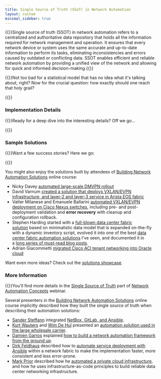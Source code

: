 ```yaml
---
title: Single Source of Truth (SSoT) in Network Automation
layout: custom
minimal_sidebar: true
---
```

{{<quote source="ChatGPT explaining SSoT">}}Single source of truth (SSOT) in network automation refers to a centralized and authoritative data repository that holds all the information required for network management and operation. It ensures that every network device or system uses the same accurate and up-to-date information to perform its tasks, eliminating inconsistencies and errors caused by outdated or conflicting data. SSOT enables efficient and reliable network automation by providing a unified view of the network and allowing for quick and informed decision-making.{{</quote>}}

{{<plushy confused>}}Not too bad for a statistical model that has no idea what it's talking about, right? Now for the crucial question: how exactly should one reach that holy grail?

{{<series-listing tag="build">}}

### Implementation Details

{{<plushy master>}}Ready for a deep dive into the interesting details? Off we go...

{{<series-listing tag="details">}}

### Sample Solutions

{{<plushy magic>}}Want a few success stories? Here we go:

{{<series-listing tag="solution">}}

You might also enjoy the solutions built by attendees of [Building Network Automation Solutions](https://www.ipspace.net/Building_Network_Automation_Solutions) online course:

-   Nicky Davey [automated large-scale DMVPN rollout](https://blog.ipspace.net/2018/04/configuration-templating-could-be-huge.html)
-   David Varnum [created a solution that deploys VXLAN/EVPN infrastructure, and layer-2 and layer-3 service in Arista EOS fabric](https://github.com/varnumd/ansible-arista-evpn-lab)
-   Valter Milanese and Emanuele Ballarini [automated VXLAN/EVPN deployment on Cisco Nexus switches](https://github.com/ipspace-netautomationlab/net-automation-lab), including pre- and post-deployment validation and **error recovery** with cleanup and configuration rollback.
-   Stephen Harding started with a [full-blown data center fabric solution](https://github.com/sjhloco/ip_auto_lab/tree/master/data_model) based on minimalistic data model that is expanded on-the-fly with a dynamic inventory script, evolved it into one of the best [data center fabric automation solutions](https://github.com/sjhloco/build_fabric) I've seen, and documented it in a [long series of must-read blog posts](https://theworldsgonemad.net/2021/automate-dc-pt1/).
-   Adrian Giacommetti [migrated Cisco ACI tenant networking into Oracle cloud](https://blog.ipspace.net/2020/10/automation-win-aci-public-cloud.html)

Want even more ideas? Check out the [solutions showcase](https://www.ipspace.net/NetAutSol/Solutions).

### More Information

{{<plushy happy>}}You'll find more details in the [Single Source of Truth](https://my.ipspace.net/bin/list?id=AutConcepts#SSOT) part of [Network Automation Concepts](https://www.ipspace.net/Network_Automation_Concepts) webinar.

Several presenters in the [Building Network Automation Solutions](https://www.ipspace.net/Building_Network_Automation_Solutions) online course implicitly described how they built the single source of truth when describing their automation solutions:

* [Sander Steffann](https://www.ipspace.net/Author:Sander_Steffann) integrated [NetBox, GitLab, and Ansible](https://my.ipspace.net/bin/list?id=xNetAut204#TOOLCHAIN).
* [Kurt Wauters](https://www.ipspace.net/Author:Kurt_Wauters) and [Wim De Hul](https://www.ipspace.net/Author:Wim_De_Hul) presented an [automation solution used in the large wholesale carrier](https://my.ipspace.net/bin/list?id=xNetAut204#WHOLESALE).
* [Damien Garros](https://www.ipspace.net/Author:Damien_Garros) explained [how to build a network automation framework from the ground up](https://my.ipspace.net/bin/list?id=xNetAut193#SRCTRUTH).
* [Dirk Feldhaus](https://www.ipspace.net/Author:Dirk_Feldhaus) described how to [automate service deployment with Ansible](https://my.ipspace.net/bin/list?id=xNetAut183) within a network fabric to make the implementation faster, more consistent and less error-prone.
* [Mark Prior](https://www.ipspace.net/Author:Mark_Prior) described how he [automated a private cloud infrastructure](https://my.ipspace.net/bin/list?id=xNetAut181#INFRA_AS_CODE), and how he uses infrastructure-as-code principles to build reliable data center networking infrastructure.

